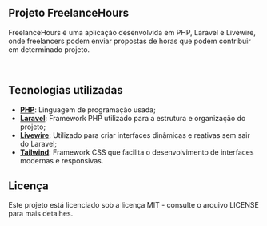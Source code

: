 ## Projeto FreelanceHours

FreelanceHours é uma aplicação desenvolvida em PHP, Laravel e Livewire, onde freelancers podem enviar propostas de horas que podem contribuir em determinado projeto.

<br>


## Tecnologias utilizadas

- [**PHP**](https://www.php.net/): Linguagem de programação usada;
- [**Laravel**](https://laravel.com/): Framework PHP utilizado para a estrutura e organização do projeto;
- [**Livewire**](https://laravel-livewire.com/): Utilizado para criar interfaces dinâmicas e reativas sem sair do Laravel;
- [**Tailwind**](https://tailwindcss.com/): Framework CSS que facilita o desenvolvimento de interfaces modernas e responsivas.


## Licença

Este projeto está licenciado sob a licença MIT - consulte o arquivo LICENSE para mais detalhes.
